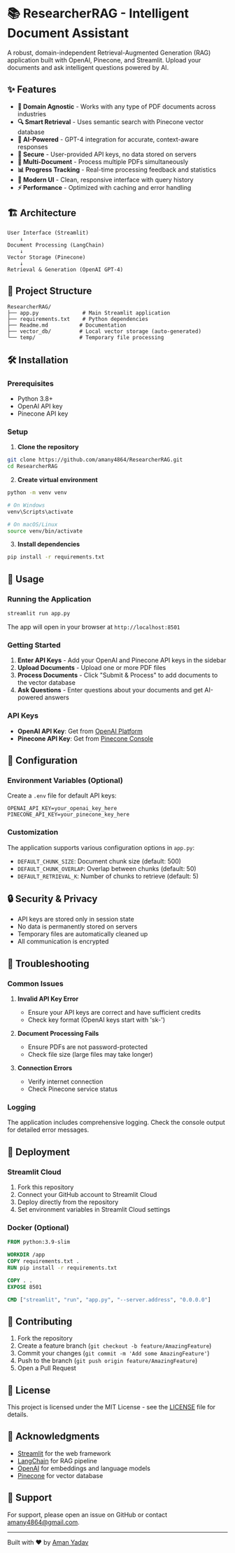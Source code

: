 # 📚 ResearcherRAG - Intelligent Document Assistant

A robust, domain-independent Retrieval-Augmented Generation (RAG) application built with OpenAI, Pinecone, and Streamlit. Upload your documents and ask intelligent questions powered by AI.

## ✨ Features

- **🎯 Domain Agnostic** - Works with any type of PDF documents across industries
- **🔍 Smart Retrieval** - Uses semantic search with Pinecone vector database
- **🤖 AI-Powered** - GPT-4 integration for accurate, context-aware responses
- **🔐 Secure** - User-provided API keys, no data stored on servers
- **📁 Multi-Document** - Process multiple PDFs simultaneously
- **📊 Progress Tracking** - Real-time processing feedback and statistics
- **🎨 Modern UI** - Clean, responsive interface with query history
- **⚡ Performance** - Optimized with caching and error handling

## 🏗️ Architecture

```
User Interface (Streamlit)
    ↓
Document Processing (LangChain)
    ↓
Vector Storage (Pinecone)
    ↓
Retrieval & Generation (OpenAI GPT-4)
```

## 📂 Project Structure

```
ResearcherRAG/
├── app.py              # Main Streamlit application
├── requirements.txt    # Python dependencies
├── Readme.md          # Documentation
├── vector_db/         # Local vector storage (auto-generated)
└── temp/              # Temporary file processing
```

## 🛠️ Installation

### Prerequisites
- Python 3.8+
- OpenAI API key
- Pinecone API key

### Setup

1. **Clone the repository**
```bash
git clone https://github.com/amany4864/ResearcherRAG.git
cd ResearcherRAG
```

2. **Create virtual environment**
```bash
python -m venv venv

# On Windows
venv\Scripts\activate

# On macOS/Linux
source venv/bin/activate
```

3. **Install dependencies**
```bash
pip install -r requirements.txt
```

## 🚀 Usage

### Running the Application

```bash
streamlit run app.py
```

The app will open in your browser at `http://localhost:8501`

### Getting Started

1. **Enter API Keys** - Add your OpenAI and Pinecone API keys in the sidebar
2. **Upload Documents** - Upload one or more PDF files
3. **Process Documents** - Click "Submit & Process" to add documents to the vector database
4. **Ask Questions** - Enter questions about your documents and get AI-powered answers

### API Keys

- **OpenAI API Key**: Get from [OpenAI Platform](https://platform.openai.com/api-keys)
- **Pinecone API Key**: Get from [Pinecone Console](https://app.pinecone.io/)

## 🔧 Configuration

### Environment Variables (Optional)

Create a `.env` file for default API keys:
```
OPENAI_API_KEY=your_openai_key_here
PINECONE_API_KEY=your_pinecone_key_here
```

### Customization

The application supports various configuration options in `app.py`:

- `DEFAULT_CHUNK_SIZE`: Document chunk size (default: 500)
- `DEFAULT_CHUNK_OVERLAP`: Overlap between chunks (default: 50)
- `DEFAULT_RETRIEVAL_K`: Number of chunks to retrieve (default: 5)

## 🔒 Security & Privacy

- API keys are stored only in session state
- No data is permanently stored on servers
- Temporary files are automatically cleaned up
- All communication is encrypted

## 🐛 Troubleshooting

### Common Issues

1. **Invalid API Key Error**
   - Ensure your API keys are correct and have sufficient credits
   - Check key format (OpenAI keys start with 'sk-')

2. **Document Processing Fails**
   - Ensure PDFs are not password-protected
   - Check file size (large files may take longer)

3. **Connection Errors**
   - Verify internet connection
   - Check Pinecone service status

### Logging

The application includes comprehensive logging. Check the console output for detailed error messages.

## 🚀 Deployment

### Streamlit Cloud

1. Fork this repository
2. Connect your GitHub account to Streamlit Cloud
3. Deploy directly from the repository
4. Set environment variables in Streamlit Cloud settings

### Docker (Optional)

```dockerfile
FROM python:3.9-slim

WORKDIR /app
COPY requirements.txt .
RUN pip install -r requirements.txt

COPY . .
EXPOSE 8501

CMD ["streamlit", "run", "app.py", "--server.address", "0.0.0.0"]
```

## 🤝 Contributing

1. Fork the repository
2. Create a feature branch (`git checkout -b feature/AmazingFeature`)
3. Commit your changes (`git commit -m 'Add some AmazingFeature'`)
4. Push to the branch (`git push origin feature/AmazingFeature`)
5. Open a Pull Request

## 📄 License

This project is licensed under the MIT License - see the [LICENSE](LICENSE) file for details.

## 🙏 Acknowledgments

- [Streamlit](https://streamlit.io/) for the web framework
- [LangChain](https://langchain.com/) for RAG pipeline
- [OpenAI](https://openai.com/) for embeddings and language models
- [Pinecone](https://pinecone.io/) for vector database

## 📧 Support

For support, please open an issue on GitHub or contact [amany4864@gmail.com](mailto:amany4864@gmail.com).

---

Built with ❤️ by [Aman Yadav](https://github.com/amany4864)